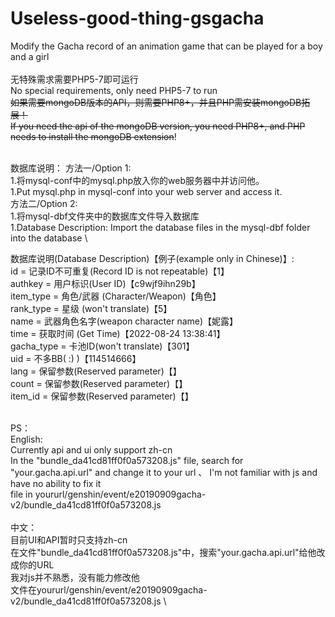# Useless-good-thing-gsgacha
Modify the Gacha record of an animation game that can be played for a boy and a girl \
\
无特殊需求需要PHP5-7即可运行\
No special requirements, only need PHP5-7 to run \
~~如果需要mongoDB版本的API，则需要PHP8+，并且PHP需安装mongoDB拓展！~~ \
~~If you need the api of the mongoDB version, you need PHP8+, and PHP needs to install the mongoDB extension~~!

\
数据库说明：
方法一/Option 1: \
1.将mysql-conf中的mysql.php放入你的web服务器中并访问他。 \
1.Put mysql.php in mysql-conf into your web server and access it. \
方法二/Option 2: \
1.将mysql-dbf文件夹中的数据库文件导入数据库 \
1.Database Description: Import the database files in the mysql-dbf folder into the database \

数据库说明(Database Description)【例子(example only in Chinese)】: \
id = 记录ID不可重复(Record ID is not repeatable)【1】 \
authkey = 用户标识(User ID)【c9wjf9ihn29b】 \
item_type = 角色/武器 (Character/Weapon)【角色】 \
rank_type = 星级 (won't translate)【5】 \
name = 武器角色名字(weapon character name)【妮露】 \
time = 获取时间 (Get Time)【2022-08-24 13:38:41】 \
gacha_type = 卡池ID(won't translate)【301】\
uid = 不多BB( :) )【114514666】 \
lang = 保留参数(Reserved parameter)【】\
count = 保留参数(Reserved parameter)【】\
item_id = 保留参数(Reserved parameter)【】

\
PS：\
English: \
Currently api and ui only support zh-cn \
In the "bundle_da41cd81ff0f0a573208.js" file, search for "your.gacha.api.url" and change it to your url 、
I'm not familiar with js and have no ability to fix it \
file in yoururl/genshin/event/e20190909gacha-v2/bundle_da41cd81ff0f0a573208.js \
\
中文： \
目前UI和API暂时只支持zh-cn \
在文件"bundle_da41cd81ff0f0a573208.js"中，搜索"your.gacha.api.url"给他改成你的URL \
我对js并不熟悉，没有能力修改他 \
文件在yoururl/genshin/event/e20190909gacha-v2/bundle_da41cd81ff0f0a573208.js \


